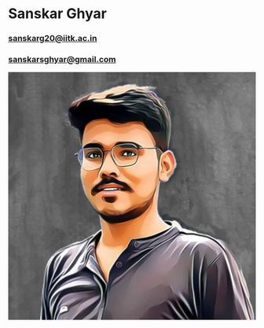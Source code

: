# Sanskar Ghyar
### sanskarg20@iitk.ac.in
### sanskarsghyar@gmail.com
<p align="center">
  <img src="https://github.com/Sanskarsghyar/sanskarsghyar.github.io/blob/main/sq.jpg" >
</p>
 
